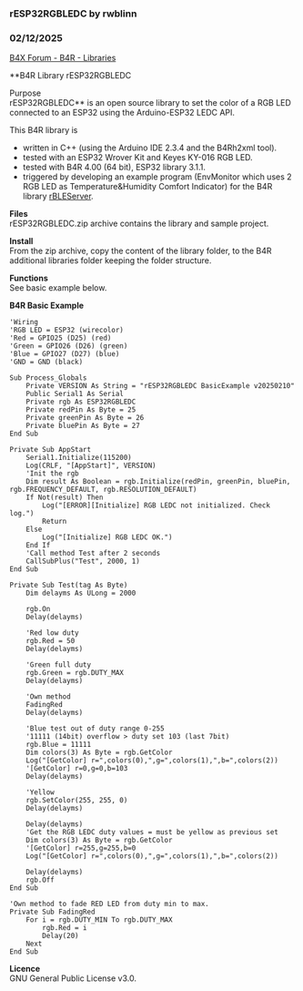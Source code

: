 ### rESP32RGBLEDC by rwblinn
### 02/12/2025
[B4X Forum - B4R - Libraries](https://www.b4x.com/android/forum/threads/165546/)

**B4R Library rESP32RGBLEDC  
  
Purpose  
rESP32RGBLEDC** is an open source library to set the color of a RGB LED connected to an ESP32 using the Arduino-ESP32 LEDC API.  
  
This B4R library is  

- written in C++ (using the Arduino IDE 2.3.4 and the B4Rh2xml tool).
- tested with an ESP32 Wrover Kit and Keyes KY-016 RGB LED.
- tested with B4R 4.00 (64 bit), ESP32 library 3.1.1.
- triggered by developing an example program (EnvMonitor which uses 2 RGB LED as Temperature&Humidity Comfort Indicator) for the B4R library [rBLEServer](https://www.b4x.com/android/forum/threads/rbleserver-for-esp32.165435/).

**Files**  
rESP32RGBLEDC.zip archive contains the library and sample project.  
  
**Install**  
From the zip archive, copy the content of the library folder, to the B4R additional libraries folder keeping the folder structure.  
  
**Functions**  
See basic example below.  
  
**B4R Basic Example**  

```B4X
'Wiring  
'RGB LED = ESP32 (wirecolor)  
'Red = GPIO25 (D25) (red)  
'Green = GPIO26 (D26) (green)  
'Blue = GPIO27 (D27) (blue)  
'GND = GND (black)  
  
Sub Process_Globals  
    Private VERSION As String = "rESP32RGBLEDC BasicExample v20250210"  
    Public Serial1 As Serial  
    Private rgb As ESP32RGBLEDC  
    Private redPin As Byte = 25  
    Private greenPin As Byte = 26  
    Private bluePin As Byte = 27  
End Sub  
  
Private Sub AppStart  
    Serial1.Initialize(115200)  
    Log(CRLF, "[AppStart]", VERSION)  
    'Init the rgb  
    Dim result As Boolean = rgb.Initialize(redPin, greenPin, bluePin, rgb.FREQUENCY_DEFAULT, rgb.RESOLUTION_DEFAULT)  
    If Not(result) Then  
        Log("[ERROR][Initialize] RGB LEDC not initialized. Check log.")  
        Return  
    Else  
        Log("[Initialize] RGB LEDC OK.")  
    End If  
    'Call method Test after 2 seconds  
    CallSubPlus("Test", 2000, 1)  
End Sub  
  
Private Sub Test(tag As Byte)  
    Dim delayms As ULong = 2000  
  
    rgb.On  
    Delay(delayms)  
  
    'Red low duty  
    rgb.Red = 50  
    Delay(delayms)  
  
    'Green full duty  
    rgb.Green = rgb.DUTY_MAX  
    Delay(delayms)  
  
    'Own method  
    FadingRed  
    Delay(delayms)  
    
    'Blue test out of duty range 0-255  
    '11111 (14bit) overflow > duty set 103 (last 7bit)  
    rgb.Blue = 11111  
    Dim colors(3) As Byte = rgb.GetColor  
    Log("[GetColor] r=",colors(0),",g=",colors(1),",b=",colors(2))  
    '[GetColor] r=0,g=0,b=103  
    Delay(delayms)  
  
    'Yellow  
    rgb.SetColor(255, 255, 0)  
    Delay(delayms)  
  
    Delay(delayms)  
    'Get the RGB LEDC duty values = must be yellow as previous set  
    Dim colors(3) As Byte = rgb.GetColor  
    '[GetColor] r=255,g=255,b=0  
    Log("[GetColor] r=",colors(0),",g=",colors(1),",b=",colors(2))  
    
    Delay(delayms)  
    rgb.Off  
End Sub  
  
'Own method to fade RED LED from duty min to max.  
Private Sub FadingRed  
    For i = rgb.DUTY_MIN To rgb.DUTY_MAX  
        rgb.Red = i  
        Delay(20)  
    Next  
End Sub
```

  
  
**Licence**  
GNU General Public License v3.0.
